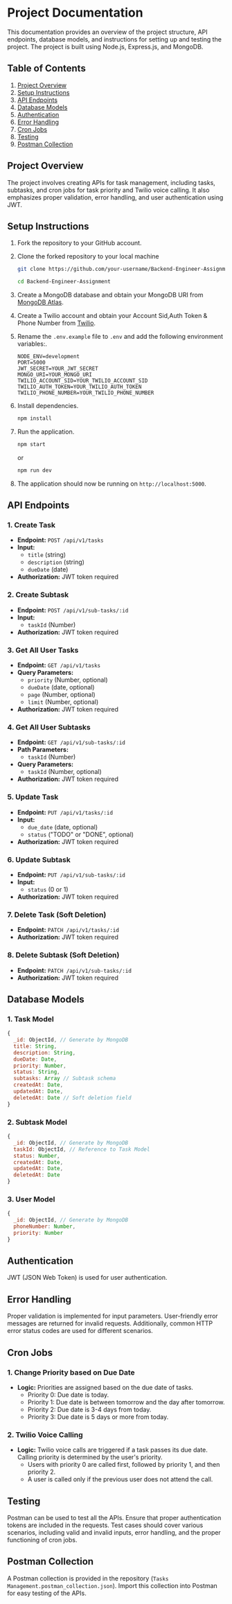 # Project Documentation
This documentation provides an overview of the project structure, API endpoints, database models, and instructions for setting up and testing the project. The project is built using Node.js, Express.js, and MongoDB.

## Table of Contents
1. [Project Overview](#project-overview)
2. [Setup Instructions](#setup-instructions)
3. [API Endpoints](#api-endpoints)
4. [Database Models](#database-models)
5. [Authentication](#authentication)
6. [Error Handling](#error-handling)
7. [Cron Jobs](#cron-jobs)
8. [Testing](#testing)
9. [Postman Collection](#postman-collection)

## Project Overview

The project involves creating APIs for task management, including tasks, subtasks, and cron jobs for task priority and Twilio voice calling. It also emphasizes proper validation, error handling, and user authentication using JWT.

## Setup Instructions

1. Fork the repository to your GitHub account.
2. Clone the forked repository to your local machine

   ```bash
   git clone https://github.com/your-username/Backend-Engineer-Assignment.git
   ```

   ```bash
   cd Backend-Engineer-Assignment
   ```

3. Create a MongoDB database and obtain your MongoDB URI from [MongoDB Atlas](https://www.mongodb.com/cloud/atlas).
4. Create a Twilio account and obtain your Account Sid,Auth Token & Phone Number from [Twilio](https://www.twilio.com/en-us).

5. Rename the `.env.example` file to `.env` and add the following environment variables:.

   ```
   NODE_ENV=development
   PORT=5000
   JWT_SECRET=YOUR_JWT_SECRET
   MONGO_URI=YOUR_MONGO_URI
   TWILIO_ACCOUNT_SID=YOUR_TWILIO_ACCOUNT_SID
   TWILIO_AUTH_TOKEN=YOUR_TWILIO_AUTH_TOKEN
   TWILIO_PHONE_NUMBER=YOUR_TWILIO_PHONE_NUMBER
   ```

6. Install dependencies.

   ```bash
   npm install
   ```

7. Run the application.

   ```bash
   npm start
   ```

   or

   ```bash
   npm run dev
   ```

8. The application should now be running on `http://localhost:5000`.

## API Endpoints

### 1. Create Task

- **Endpoint:** `POST /api/v1/tasks`
- **Input:**
  - `title` (string)
  - `description` (string)
  - `dueDate` (date)
- **Authorization:** JWT token required

### 2. Create Subtask

- **Endpoint:** `POST /api/v1/sub-tasks/:id`
- **Input:**
  - `taskId` (Number)
- **Authorization:** JWT token required

### 3. Get All User Tasks

- **Endpoint:** `GET /api/v1/tasks`
- **Query Parameters:**
  - `priority` (Number, optional)
  - `dueDate` (date, optional)
  - `page` (Number, optional)
  - `limit` (Number, optional)
- **Authorization:** JWT token required

### 4. Get All User Subtasks

- **Endpoint:** `GET /api/v1/sub-tasks/:id`
- **Path Parameters:**
  - `taskId` (Number)
- **Query Parameters:**
  - `taskId` (Number, optional)
- **Authorization:** JWT token required

### 5. Update Task

- **Endpoint:** `PUT /api/v1/tasks/:id`
- **Input:**
  - `due_date` (date, optional)
  - `status` ("TODO" or "DONE", optional)
- **Authorization:** JWT token required

### 6. Update Subtask

- **Endpoint:** `PUT /api/v1/sub-tasks/:id`
- **Input:**
  - `status` (0 or 1)
- **Authorization:** JWT token required

### 7. Delete Task (Soft Deletion)

- **Endpoint:** `PATCH /api/v1/tasks/:id`
- **Authorization:** JWT token required

### 8. Delete Subtask (Soft Deletion)

- **Endpoint:** `PATCH /api/v1/sub-tasks/:id`
- **Authorization:** JWT token required

## Database Models

### 1. Task Model

```javascript
{
  _id: ObjectId, // Generate by MongoDB
  title: String,
  description: String,
  dueDate: Date,
  priority: Number,
  status: String,
  subtasks: Array // Subtask schema
  createdAt: Date,
  updatedAt: Date,
  deletedAt: Date // Soft deletion field
}
```

### 2. Subtask Model

```javascript
{
  _id: ObjectId, // Generate by MongoDB
  taskId: ObjectId, // Reference to Task Model
  status: Number,
  createdAt: Date,
  updatedAt: Date,
  deletedAt: Date
}
```

### 3. User Model

```javascript
{
  _id: ObjectId, // Generate by MongoDB
  phoneNumber: Number,
  priority: Number
}
```

## Authentication

JWT (JSON Web Token) is used for user authentication.

## Error Handling

Proper validation is implemented for input parameters. User-friendly error messages are returned for invalid requests. Additionally, common HTTP error status codes are used for different scenarios.

## Cron Jobs

### 1. Change Priority based on Due Date

- **Logic:** Priorities are assigned based on the due date of tasks.
  - Priority 0: Due date is today.
  - Priority 1: Due date is between tomorrow and the day after tomorrow.
  - Priority 2: Due date is 3-4 days from today.
  - Priority 3: Due date is 5 days or more from today.

### 2. Twilio Voice Calling

- **Logic:** Twilio voice calls are triggered if a task passes its due date. Calling priority is determined by the user's priority.
  - Users with priority 0 are called first, followed by priority 1, and then priority 2.
  - A user is called only if the previous user does not attend the call.

## Testing

Postman can be used to test all the APIs. Ensure that proper authentication tokens are included in the requests. Test cases should cover various scenarios, including valid and invalid inputs, error handling, and the proper functioning of cron jobs.

## Postman Collection

A Postman collection is provided in the repository (`Tasks Management.postman_collection.json`). Import this collection into Postman for easy testing of the APIs.
